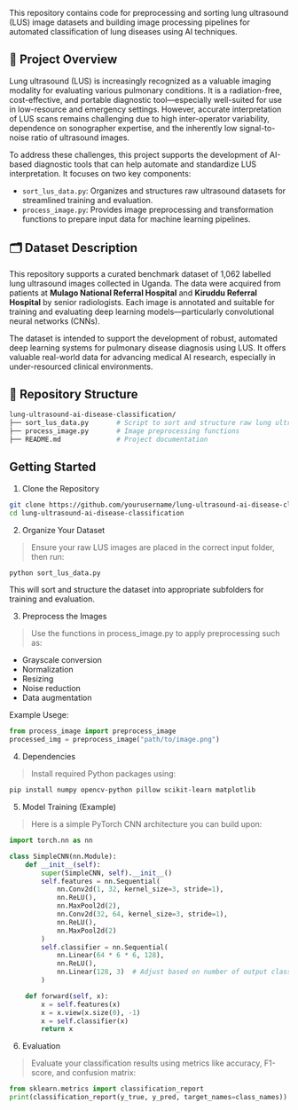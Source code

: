 This repository contains code for preprocessing and sorting lung ultrasound (LUS) image datasets and building image processing pipelines for automated classification of lung diseases using AI techniques.

## 🧠 Project Overview

Lung ultrasound (LUS) is increasingly recognized as a valuable imaging modality for evaluating various pulmonary conditions. It is a radiation-free, cost-effective, and portable diagnostic tool—especially well-suited for use in low-resource and emergency settings. However, accurate interpretation of LUS scans remains challenging due to high inter-operator variability, dependence on sonographer expertise, and the inherently low signal-to-noise ratio of ultrasound images.

To address these challenges, this project supports the development of AI-based diagnostic tools that can help automate and standardize LUS interpretation. It focuses on two key components:

- `sort_lus_data.py`: Organizes and structures raw ultrasound datasets for streamlined training and evaluation.
- `process_image.py`: Provides image preprocessing and transformation functions to prepare input data for machine learning pipelines.

## 🗂️ Dataset Description

This repository supports a curated benchmark dataset of 1,062 labelled lung ultrasound images collected in Uganda. The data were acquired from patients at **Mulago National Referral Hospital** and **Kiruddu Referral Hospital** by senior radiologists. Each image is annotated and suitable for training and evaluating deep learning models—particularly convolutional neural networks (CNNs).

The dataset is intended to support the development of robust, automated deep learning systems for pulmonary disease diagnosis using LUS. It offers valuable real-world data for advancing medical AI research, especially in under-resourced clinical environments.

## 📁 Repository Structure

```bash
lung-ultrasound-ai-disease-classification/
├── sort_lus_data.py       # Script to sort and structure raw lung ultrasound image data
├── process_image.py       # Image preprocessing functions
├── README.md              # Project documentation
```

## Getting Started
1. Clone the Repository
```bash
git clone https://github.com/yourusername/lung-ultrasound-ai-disease-classification.git
cd lung-ultrasound-ai-disease-classification
```

2. Organize Your Dataset
  > Ensure your raw LUS images are placed in the correct input folder, then run:

```bash
python sort_lus_data.py
```
This will sort and structure the dataset into appropriate subfolders for training and evaluation.

3. Preprocess the Images
> Use the functions in process_image.py to apply preprocessing such as:

- Grayscale conversion
- Normalization
- Resizing
- Noise reduction
- Data augmentation

Example Usege:

```python
from process_image import preprocess_image
processed_img = preprocess_image("path/to/image.png")
```

4. Dependencies
> Install required Python packages using:
```bash
pip install numpy opencv-python pillow scikit-learn matplotlib
```

5. Model Training (Example)
> Here is a simple PyTorch CNN architecture you can build upon:
```python
import torch.nn as nn

class SimpleCNN(nn.Module):
    def __init__(self):
        super(SimpleCNN, self).__init__()
        self.features = nn.Sequential(
            nn.Conv2d(1, 32, kernel_size=3, stride=1),
            nn.ReLU(),
            nn.MaxPool2d(2),
            nn.Conv2d(32, 64, kernel_size=3, stride=1),
            nn.ReLU(),
            nn.MaxPool2d(2)
        )
        self.classifier = nn.Sequential(
            nn.Linear(64 * 6 * 6, 128),
            nn.ReLU(),
            nn.Linear(128, 3)  # Adjust based on number of output classes
        )

    def forward(self, x):
        x = self.features(x)
        x = x.view(x.size(0), -1)
        x = self.classifier(x)
        return x
```
6. Evaluation
> Evaluate your classification results using metrics like accuracy, F1-score, and confusion matrix:
```python
from sklearn.metrics import classification_report
print(classification_report(y_true, y_pred, target_names=class_names))
```




